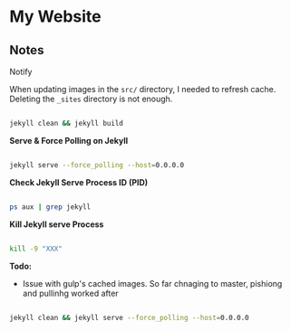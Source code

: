 # My Website


## Notes

Notify



When updating images in the `src/` directory, I needed to refresh cache. Deleting the `_sites` directory is not enough.

```bash

jekyll clean && jekyll build


```

**Serve & Force Polling on Jekyll**

```bash

jekyll serve --force_polling --host=0.0.0.0

```

**Check Jekyll Serve Process ID (PID)**

```bash

ps aux | grep jekyll

```


**Kill Jekyll serve Process**

```bash

kill -9 "XXX"

```





**Todo:** <br/>

- Issue with gulp's cached images.
So far chnaging to master, pishiong and pullinhg worked after

```bash

jekyll clean && jekyll serve --force_polling --host=0.0.0.0

```
